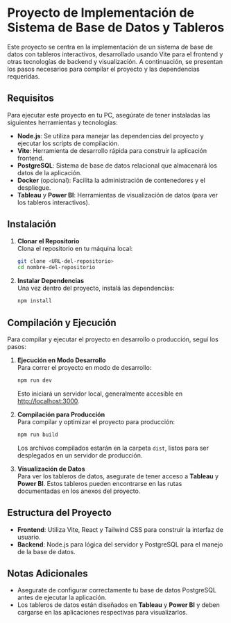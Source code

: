# Proyecto de Implementación de Sistema de Base de Datos y Tableros

Este proyecto se centra en la implementación de un sistema de base de datos con tableros interactivos, desarrollado usando Vite para el frontend y otras tecnologías de backend y visualización. A continuación, se presentan los pasos necesarios para compilar el proyecto y las dependencias requeridas.

## Requisitos

Para ejecutar este proyecto en tu PC, asegúrate de tener instaladas las siguientes herramientas y tecnologías:

- **Node.js**: Se utiliza para manejar las dependencias del proyecto y ejecutar los scripts de compilación.
- **Vite**: Herramienta de desarrollo rápida para construir la aplicación frontend.
- **PostgreSQL**: Sistema de base de datos relacional que almacenará los datos de la aplicación.
- **Docker** (opcional): Facilita la administración de contenedores y el despliegue.
- **Tableau** y **Power BI**: Herramientas de visualización de datos (para ver los tableros interactivos).

## Instalación

1. **Clonar el Repositorio**  
   Clona el repositorio en tu máquina local:
   ```bash
   git clone <URL-del-repositorio>
   cd nombre-del-repositorio
   ```

2. **Instalar Dependencias**  
   Una vez dentro del proyecto, instalá las dependencias:
   ```bash
   npm install
   ```

## Compilación y Ejecución

Para compilar y ejecutar el proyecto en desarrollo o producción, seguí los pasos:

1. **Ejecución en Modo Desarrollo**  
   Para correr el proyecto en modo de desarrollo:
   ```bash
   npm run dev
   ```
   Esto iniciará un servidor local, generalmente accesible en [http://localhost:3000](http://localhost:3000).

2. **Compilación para Producción**  
   Para compilar y optimizar el proyecto para producción:
   ```bash
   npm run build
   ```
   Los archivos compilados estarán en la carpeta `dist`, listos para ser desplegados en un servidor de producción.

3. **Visualización de Datos**  
   Para ver los tableros de datos, asegurate de tener acceso a **Tableau** y **Power BI**. Estos tableros pueden encontrarse en las rutas documentadas en los anexos del proyecto.

## Estructura del Proyecto

- **Frontend**: Utiliza Vite, React y Tailwind CSS para construir la interfaz de usuario.
- **Backend**: Node.js para lógica del servidor y PostgreSQL para el manejo de la base de datos.

## Notas Adicionales

- Asegurate de configurar correctamente tu base de datos PostgreSQL antes de ejecutar la aplicación.
- Los tableros de datos están diseñados en **Tableau** y **Power BI** y deben cargarse en las aplicaciones respectivas para visualizarlos.
